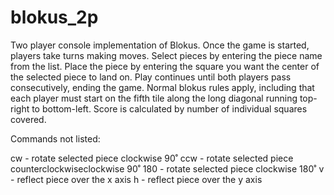 # blokus_2p
Two player console implementation of Blokus. Once the game is started, players take turns making moves. Select pieces by entering the piece name from the list. Place the piece by entering the square you want the center of the selected piece to land on. Play continues until both players pass consecutively, ending the game. Normal blokus rules apply, including that each player must start on the fifth tile along the long diagonal running top-right to bottom-left. Score is calculated by number of individual squares covered.

Commands not listed:

cw - rotate selected piece clockwise 90˚
ccw - rotate selected piece counterclockwiseclockwise 90˚
180 - rotate selected piece clockwise 180˚
v - reflect piece over the x axis
h - reflect piece over the y axis
